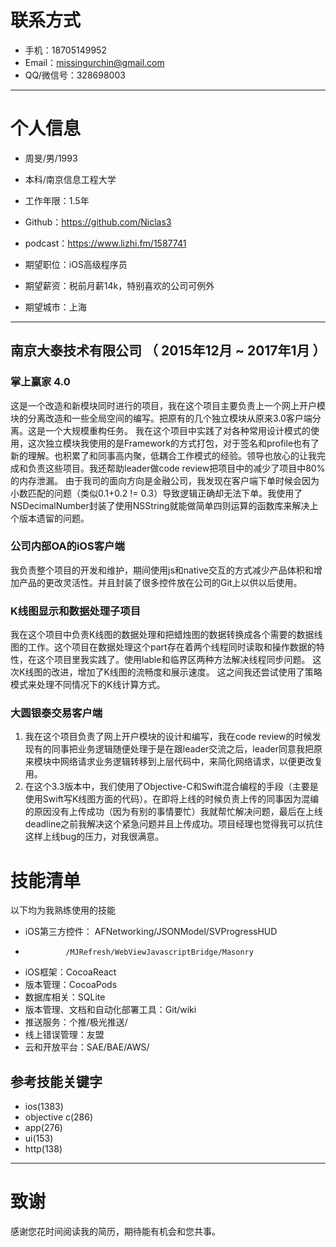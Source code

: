 


# 联系方式

- 手机：18705149952
- Email：missingurchin@gmail.com 
- QQ/微信号：328698003

---

# 个人信息

 - 周旻/男/1993
 - 本科/南京信息工程大学
 - 工作年限：1.5年
 - Github：https://github.com/Niclas3 
 - podcast：https://www.lizhi.fm/1587741
 
 - 期望职位：iOS高级程序员
 - 期望薪资：税前月薪14k，特别喜欢的公司可例外
 
 - 期望城市：上海

---

## 南京大泰技术有限公司 （ 2015年12月 ~ 2017年1月 ）

### 掌上赢家 4.0
这是一个改造和新模块同时进行的项目，我在这个项目主要负责上一个网上开户模块的分离改造和一些全局空间的编写。把原有的几个独立模块从原来3.0客户端分离。这是一个大规模重构任务。
我在这个项目中实践了对各种常用设计模式的使用，这次独立模块我使用的是Framework的方式打包，对于签名和profile也有了新的理解。也积累了和同事高内聚，低耦合工作模式的经验。领导也放心的让我完成和负责这些项目。我还帮助leader做code review把项目中的减少了项目中80%的内存泄漏。
由于我司的面向方向是金融公司，我发现在客户端下单时候会因为小数匹配的问题（类似0.1+0.2 != 0.3）导致逻辑正确却无法下单。我使用了NSDecimalNumber封装了使用NSString就能做简单四则运算的函数库来解决上个版本遗留的问题。

### 公司内部OA的iOS客户端
我负责整个项目的开发和维护，期间使用js和native交互的方式减少产品体积和增加产品的更改灵活性。并且封装了很多控件放在公司的Git上以供以后使用。

### K线图显示和数据处理子项目
我在这个项目中负责K线图的数据处理和把蜡烛图的数据转换成各个需要的数据线图的工作。这个项目在数据处理这个part存在着两个线程同时读取和操作数据的特性，在这个项目里我实践了。使用lable和临界区两种方法解决线程同步问题。
这次K线图的改进，增加了K线图的流畅度和展示速度。
这之间我还尝试使用了策略模式来处理不同情况下的K线计算方式。

### 大圆银泰交易客户端
1. 我在这个项目负责了网上开户模块的设计和编写，我在code review的时候发现有的同事把业务逻辑随便处理于是在跟leader交流之后，leader同意我把原来模块中网络请求业务逻辑转移到上层代码中，来简化网络请求，以便更改复用。
2. 在这个3.3版本中，我们使用了Objective-C和Swift混合编程的手段（主要是使用Swift写K线图方面的代码）。在即将上线的时候负责上传的同事因为混编的原因没有上传成功（因为有别的事情要忙）我就帮忙解决问题，最后在上线deadline之前我解决这个紧急问题并且上传成功。项目经理也觉得我可以抗住这样上线bug的压力，对我很满意。

# 技能清单

以下均为我熟练使用的技能
- iOS第三方控件： AFNetworking/JSONModel/SVProgressHUD
-              /MJRefresh/WebViewJavascriptBridge/Masonry
- iOS框架：CocoaReact
- 版本管理：CocoaPods
- 数据库相关：SQLite
- 版本管理、文档和自动化部署工具：Git/wiki
- 推送服务：个推/极光推送/
- 线上错误管理：友盟
- 云和开放平台：SAE/BAE/AWS/

## 参考技能关键字
- ios(1383)
- objective c(286)
- app(276)
- ui(153)
- http(138)

---

# 致谢
感谢您花时间阅读我的简历，期待能有机会和您共事。

